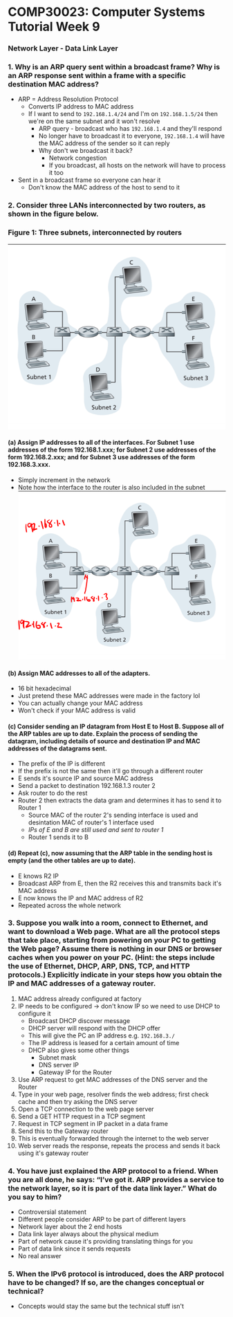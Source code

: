 # COMP30023: Computer Systems Tutorial Week 9
### Network Layer - Data Link Layer

### 1. Why is an ARP query sent within a broadcast frame? Why is an ARP response sent within a frame with a specific destination MAC address?
- ARP = Address Resolution Protocol
	- Converts IP address to MAC address
	- If I want to send to `192.168.1.4/24` and I'm on `192.168.1.5/24` then we're on the same subnet and it won't resolve
		- ARP query - broadcast who has `192.168.1.4` and they'll respond
		- No longer have to broadcast it to everyone, `192.168.1.4` will have the MAC address of the sender so it can reply
		- Why don't we broadcast it back?
			- Network congestion
			- If you broadcast, all hosts on the network will have to process it too
- Sent in a broadcast frame so everyone can hear it
	- Don't know the MAC address of the host to send to it

### 2. Consider three LANs interconnected by two routers, as shown in the figure below.
### Figure 1: Three subnets, interconnected by routers
![](tut9/tut90.png)
#### (a) Assign IP addresses to all of the interfaces. For Subnet 1 use addresses of the form 192.168.1.xxx; for Subnet 2 use addresses of the form 192.168.2.xxx; and for Subnet 3 use addresses of the form 192.168.3.xxx.
- Simply increment in the network
- Note how the interface to the router is also included in the subnet
![](tut9/tut91.png)

#### (b) Assign MAC addresses to all of the adapters.
- 16 bit hexadecimal
- Just pretend these MAC addresses were made in the factory lol
- You can actually change your MAC address
- Won't check if your MAC address is valid

#### (c) Consider sending an IP datagram from Host E to Host B. Suppose all of the ARP tables are up to date. Explain the process of sending the datagram, including details of source and destination IP and MAC addresses of the datagrams sent.
- The prefix of the IP is different
- If the prefix is not the same then it'll go through a different router
- E sends it's source IP and source MAC address
- Send a packet to destination 192.168.1.3 router 2
- Ask router to do the rest
- Router 2 then extracts the data gram and determines it has to send it to Router 1
	- Source MAC of the router 2's sending interface is used and desintation MAC of router's 1 interface used
	- *IPs of E and B are still used and sent to router 1*
	- Router 1 sends it to B

#### (d) Repeat (c), now assuming that the ARP table in the sending host is empty (and the other tables are up to date).
- E knows R2 IP
- Broadcast ARP from E, then the R2 receives this and transmits back it's MAC address
- E now knows the IP and MAC address of R2
- Repeated across the whole network

### 3. Suppose you walk into a room, connect to Ethernet, and want to download a Web page. What are all the protocol steps that take place, starting from powering on your PC to getting the Web page? Assume there is nothing in our DNS or browser caches when you power on your PC. (Hint: the steps include the use of Ethernet, DHCP, ARP, DNS, TCP, and HTTP protocols.) Explicitly indicate in your steps how you obtain the IP and MAC addresses of a gateway router.
1. MAC address already configured at factory
2. IP needs to be configured -> don't know IP so we need to use DHCP to configure it
	- Broadcast DHCP discover message
	- DHCP server will respond with the DHCP offer
	- This will give the PC an IP address e.g. `192.168.3./`
	- The IP address is leased for a certain amount of time
	- DHCP also gives some other things
		- Subnet mask
		- DNS server IP
		- Gateway IP for the Router
3. Use ARP request to get MAC addresses of the DNS server and the Router
4. Type in your web page, resolver finds the web address; first check cache and then try asking the DNS server
5. Open a TCP connection to the web page server
6. Send a GET HTTP request in a TCP segment
7. Request in TCP segment in IP packet in a data frame
8. Send this to the Gateway router
9. This is eventually forwarded through the internet to the web server
10. Web server reads the response, repeats the process and sends it back using it's gateway router

### 4. You have just explained the ARP protocol to a friend. When you are all done, he says: “I’ve got it. ARP provides a service to the network layer, so it is part of the data link layer.” What do you say to him?
- Controversial statement
- Different people consider ARP to be part of different layers
- Network layer about the 2 end hosts
- Data link layer always about the physical medium
- Part of network cause it's providing translating things for you
- Part of data link since it sends requests 
- No real answer

### 5. When the IPv6 protocol is introduced, does the ARP protocol have to be changed? If so, are the changes conceptual or technical?
- Concepts would stay the same but the technical stuff isn't